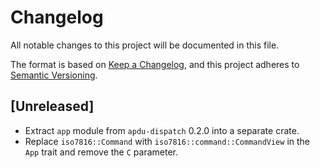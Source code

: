 # Changelog
All notable changes to this project will be documented in this file.

The format is based on [Keep a Changelog](https://keepachangelog.com/en/1.0.0/),
and this project adheres to [Semantic Versioning](https://semver.org/spec/v2.0.0.html).

## [Unreleased]

- Extract `app` module from `apdu-dispatch` 0.2.0 into a separate crate.
- Replace `iso7816::Command` with `iso7816::command::CommandView` in the `App` trait and remove the `C` parameter.
